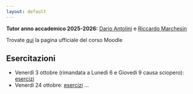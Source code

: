 ```yaml
---
layout: default
---
```


**Tutor anno accademico 2025-2026:** [Dario Antolini](mailto:dario.antolini-1@unitn.it) e [Riccardo Marchesin](mailto:riccardo.marchesin@unitn.it)

Trovate [qui](https://didatticaonline.unitn.it/dol/course/view.php?id=42095) la pagina ufficiale del corso Moodle

## Esercitazioni
* Venerdì 3 ottobre (rimandata a Lunedì 6 e Giovedì 9 causa sciopero): [esercizi]()
* Venerdì 24 ottobre: [esercizi]()
 ...
 

